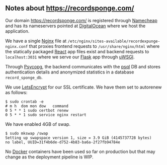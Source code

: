 ## Notes about https://recordsponge.com/

Our domain https://recordsponge.com/ is registered through [Namecheap](https://www.namecheap.com/) and has its nameservers pointed at [DigitalOcean](https://www.digitalocean.com/) where we host the application.

We have a single [Nginx](https://www.nginx.com/) file at `/etc/nginx/sites-available/recordexpunge-nginx.conf` that proxies frontend requests to `/usr/share/nginx/html` where the statically packaged [React](https://reactjs.org/) app files exist and backend requests to `localhost:3031` where we serve our [Flask](https://flask.palletsprojects.com) app through [uWSGI](https://uwsgi-docs.readthedocs.io/en/latest/).

Through [Psycopg](https://www.psycopg.org/), the backend communicates with the [psql](https://www.postgresql.org/) DB and stores authentication details and anonymized statistics in a database `record_sponge_db`.

We use [LetsEncrypt](https://letsencrypt.org/) for our SSL certificate. We have them set to autorenew as follows:

```
$ sudo crontab -e
# m h  dom mon dow   command
0 5 * * 1 sudo certbot renew
0 5 * * 1 sudo service nginx restart
```

We have enabled 4GB of swap.

```
$ sudo mkswap /swap
Setting up swapspace version 1, size = 3.9 GiB (4145737728 bytes)
no label, UUID=31f4b6de-d752-4b83-ba6a-2f27fb94784e
```

No [Docker](https://www.docker.com/) containers have been used so far on production but that may change as the deployment pipeline is WIP.